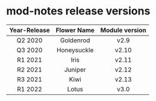 # mod-notes release versions

| **Year-Release** | **Flower Name** | **Module version** |
|:----------------:|:---------------:|:------------------:|
| Q2 2020          | Goldenrod       | v2.9               |
| Q3 2020          | Honeysuckle     | v2.10              |
| R1 2021          | Iris            | v2.11              |
| R2 2021          | Juniper         | v2.12              |
| R3 2021          | Kiwi            | v2.13              |
| R1 2022          | Lotus           | v3.0               |